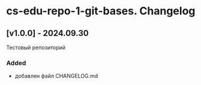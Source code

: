 # cs-edu-repo-1-git-bases. Changelog

## [v1.0.0] - 2024.09.30

Тестовый репозиторий

### Added

 - добавлен файл CHANGELOG.md

